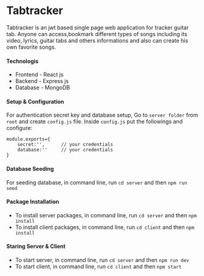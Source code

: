 # Tabtracker
Tabtracker is an jwt based single page web application for tracker guitar tab. Anyone can access,bookmark different types of songs including its video, lyrics, guitar tabs and others informations and also can create his own favorite songs.

#### Technologis
* Frontend - React js
* Backend - Express js
* Database - MongoDB

#### Setup & Configuration
 For authentication secret key and database setup, Go to ```server folder``` from ```root``` and create ```config.js``` file. Inside ```config.js``` put the followings and configure:
```
module.exports={
    secret:'',      // your credentials
    database:''     // your credentials
}
```
#### Database Seeding 
For seeding database, in command line, run ```cd server``` and then ```npm run seed```

#### Package Installation
* To install server packages, in command line, run ```cd server``` and then ```npm install```
* To install client packages, in command line, run ```cd client``` and then ```npm install```

#### Staring Server & Client
* To start server, in command line, run ```cd server``` and then ```npm run dev```
* To start client, in command line, run ```cd client``` and then ```npm start```
